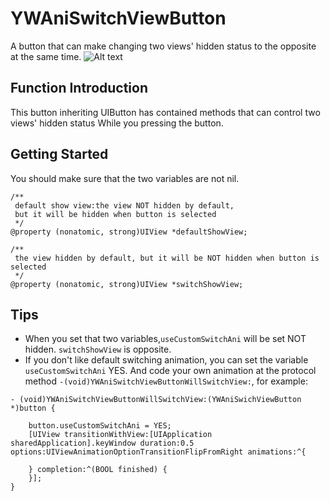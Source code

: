# YWAniSwitchViewButton
A button that can make changing two views' hidden status to the opposite at
the same time.
![Alt text](https://github.com/MrYu4/YWAniSwithViewButton/tree/master/READMEImg/effect_picture.gif)
## Function Introduction
This button inheriting UIButton has contained methods that can control two
views' hidden status While you pressing the button.
## Getting Started
You should make sure that the two variables are not nil.
```
/**
 default show view:the view NOT hidden by default,
 but it will be hidden when button is selected
 */
@property (nonatomic, strong)UIView *defaultShowView;

/**
 the view hidden by default, but it will be NOT hidden when button is selected
 */
@property (nonatomic, strong)UIView *switchShowView;
```
## Tips
* When you set that two variables,```useCustomSwitchAni``` will be set NOT hidden.
```switchShowView``` is opposite.
* If you don't like default switching animation, you can set the variable ```useCustomSwitchAni``` YES.
And code your own animation at the protocol method ```-(void)YWAniSwitchViewButtonWillSwitchView:```,
for example:
```
- (void)YWAniSwitchViewButtonWillSwitchView:(YWAniSwichViewButton *)button {

    button.useCustomSwitchAni = YES;
    [UIView transitionWithView:[UIApplication sharedApplication].keyWindow duration:0.5 options:UIViewAnimationOptionTransitionFlipFromRight animations:^{

    } completion:^(BOOL finished) {
    }];
}
```